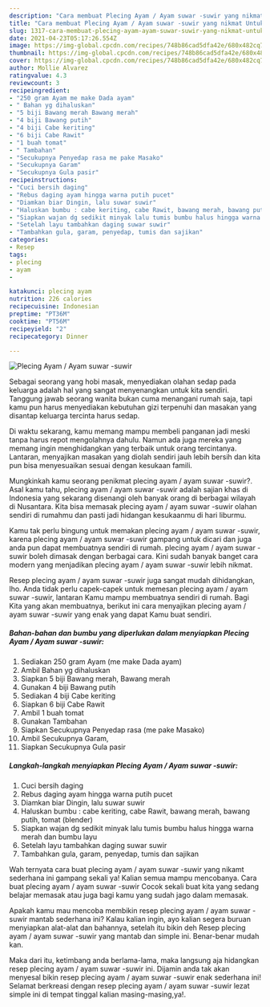 ```yaml
---
description: "Cara membuat Plecing Ayam / Ayam suwar -suwir yang nikmat Untuk Jualan"
title: "Cara membuat Plecing Ayam / Ayam suwar -suwir yang nikmat Untuk Jualan"
slug: 1317-cara-membuat-plecing-ayam-ayam-suwar-suwir-yang-nikmat-untuk-jualan
date: 2021-04-23T05:17:26.554Z
image: https://img-global.cpcdn.com/recipes/748b86cad5dfa42e/680x482cq70/plecing-ayam-ayam-suwar-suwir-foto-resep-utama.jpg
thumbnail: https://img-global.cpcdn.com/recipes/748b86cad5dfa42e/680x482cq70/plecing-ayam-ayam-suwar-suwir-foto-resep-utama.jpg
cover: https://img-global.cpcdn.com/recipes/748b86cad5dfa42e/680x482cq70/plecing-ayam-ayam-suwar-suwir-foto-resep-utama.jpg
author: Mollie Alvarez
ratingvalue: 4.3
reviewcount: 3
recipeingredient:
- "250 gram Ayam me make Dada ayam"
- " Bahan yg dihaluskan"
- "5 biji Bawang merah Bawang merah"
- "4 biji Bawang putih"
- "4 biji Cabe keriting"
- "6 biji Cabe Rawit"
- "1 buah tomat"
- " Tambahan"
- "Secukupnya Penyedap rasa me pake Masako"
- "Secukupnya Garam"
- "Secukupnya Gula pasir"
recipeinstructions:
- "Cuci bersih daging"
- "Rebus daging ayam hingga warna putih pucet"
- "Diamkan biar Dingin, lalu suwar suwir"
- "Haluskan bumbu : cabe keriting, cabe Rawit, bawang merah, bawang putih, tomat (blender)"
- "Siapkan wajan dg sedikit minyak lalu tumis bumbu halus hingga warna merah dan bumbu layu"
- "Setelah layu tambahkan daging suwar suwir"
- "Tambahkan gula, garam, penyedap, tumis dan sajikan"
categories:
- Resep
tags:
- plecing
- ayam
- 

katakunci: plecing ayam  
nutrition: 226 calories
recipecuisine: Indonesian
preptime: "PT36M"
cooktime: "PT56M"
recipeyield: "2"
recipecategory: Dinner

---
```



![Plecing Ayam / Ayam suwar -suwir](https://img-global.cpcdn.com/recipes/748b86cad5dfa42e/680x482cq70/plecing-ayam-ayam-suwar-suwir-foto-resep-utama.jpg)

Sebagai seorang yang hobi masak, menyediakan olahan sedap pada keluarga adalah hal yang sangat menyenangkan untuk kita sendiri. Tanggung jawab seorang  wanita bukan cuma menangani rumah saja, tapi kamu pun harus menyediakan kebutuhan gizi terpenuhi dan masakan yang disantap keluarga tercinta harus sedap.

Di waktu  sekarang, kamu memang mampu membeli panganan jadi meski tanpa harus repot mengolahnya dahulu. Namun ada juga mereka yang memang ingin menghidangkan yang terbaik untuk orang tercintanya. Lantaran, menyajikan masakan yang diolah sendiri jauh lebih bersih dan kita pun bisa menyesuaikan sesuai dengan kesukaan famili. 



Mungkinkah kamu seorang penikmat plecing ayam / ayam suwar -suwir?. Asal kamu tahu, plecing ayam / ayam suwar -suwir adalah sajian khas di Indonesia yang sekarang disenangi oleh banyak orang di berbagai wilayah di Nusantara. Kita bisa memasak plecing ayam / ayam suwar -suwir olahan sendiri di rumahmu dan pasti jadi hidangan kesukaanmu di hari liburmu.

Kamu tak perlu bingung untuk memakan plecing ayam / ayam suwar -suwir, karena plecing ayam / ayam suwar -suwir gampang untuk dicari dan juga anda pun dapat membuatnya sendiri di rumah. plecing ayam / ayam suwar -suwir boleh dimasak dengan berbagai cara. Kini sudah banyak banget cara modern yang menjadikan plecing ayam / ayam suwar -suwir lebih nikmat.

Resep plecing ayam / ayam suwar -suwir juga sangat mudah dihidangkan, lho. Anda tidak perlu capek-capek untuk memesan plecing ayam / ayam suwar -suwir, lantaran Kamu mampu membuatnya sendiri di rumah. Bagi Kita yang akan membuatnya, berikut ini cara menyajikan plecing ayam / ayam suwar -suwir yang enak yang dapat Kamu buat sendiri.

<!--inarticleads1-->

##### Bahan-bahan dan bumbu yang diperlukan dalam menyiapkan Plecing Ayam / Ayam suwar -suwir:

1. Sediakan 250 gram Ayam (me make Dada ayam)
1. Ambil  Bahan yg dihaluskan
1. Siapkan 5 biji Bawang merah, Bawang merah
1. Gunakan 4 biji Bawang putih
1. Sediakan 4 biji Cabe keriting
1. Siapkan 6 biji Cabe Rawit
1. Ambil 1 buah tomat
1. Gunakan  Tambahan
1. Siapkan Secukupnya Penyedap rasa (me pake Masako)
1. Ambil Secukupnya Garam,
1. Siapkan Secukupnya Gula pasir




<!--inarticleads2-->

##### Langkah-langkah menyiapkan Plecing Ayam / Ayam suwar -suwir:

1. Cuci bersih daging
1. Rebus daging ayam hingga warna putih pucet
1. Diamkan biar Dingin, lalu suwar suwir
1. Haluskan bumbu : cabe keriting, cabe Rawit, bawang merah, bawang putih, tomat (blender)
1. Siapkan wajan dg sedikit minyak lalu tumis bumbu halus hingga warna merah dan bumbu layu
1. Setelah layu tambahkan daging suwar suwir
1. Tambahkan gula, garam, penyedap, tumis dan sajikan




Wah ternyata cara buat plecing ayam / ayam suwar -suwir yang nikamt sederhana ini gampang sekali ya! Kalian semua mampu mencobanya. Cara buat plecing ayam / ayam suwar -suwir Cocok sekali buat kita yang sedang belajar memasak atau juga bagi kamu yang sudah jago dalam memasak.

Apakah kamu mau mencoba membikin resep plecing ayam / ayam suwar -suwir mantab sederhana ini? Kalau kalian ingin, ayo kalian segera buruan menyiapkan alat-alat dan bahannya, setelah itu bikin deh Resep plecing ayam / ayam suwar -suwir yang mantab dan simple ini. Benar-benar mudah kan. 

Maka dari itu, ketimbang anda berlama-lama, maka langsung aja hidangkan resep plecing ayam / ayam suwar -suwir ini. Dijamin anda tak akan menyesal bikin resep plecing ayam / ayam suwar -suwir enak sederhana ini! Selamat berkreasi dengan resep plecing ayam / ayam suwar -suwir lezat simple ini di tempat tinggal kalian masing-masing,ya!.

